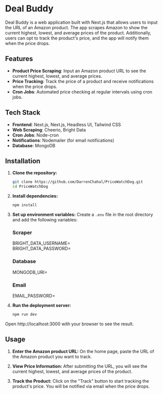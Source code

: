 <!-- This is a [Next.js](https://nextjs.org/) project bootstrapped with [`create-next-app`](https://github.com/vercel/next.js/tree/canary/packages/create-next-app).

## Getting Started

First, run the development server:

```bash
npm run dev
# or
yarn dev
# or
pnpm dev
# or
bun dev
```

Open [http://localhost:3000](http://localhost:3000) with your browser to see the result.

You can start editing the page by modifying `app/page.tsx`. The page auto-updates as you edit the file.

This project uses [`next/font`](https://nextjs.org/docs/basic-features/font-optimization) to automatically optimize and load Inter, a custom Google Font.

## Learn More

To learn more about Next.js, take a look at the following resources:

- [Next.js Documentation](https://nextjs.org/docs) - learn about Next.js features and API.
- [Learn Next.js](https://nextjs.org/learn) - an interactive Next.js tutorial.

You can check out [the Next.js GitHub repository](https://github.com/vercel/next.js/) - your feedback and contributions are welcome!

## Deploy on Vercel

The easiest way to deploy your Next.js app is to use the [Vercel Platform](https://vercel.com/new?utm_medium=default-template&filter=next.js&utm_source=create-next-app&utm_campaign=create-next-app-readme) from the creators of Next.js.

Check out our [Next.js deployment documentation](https://nextjs.org/docs/deployment) for more details. -->




# Deal Buddy

Deal Buddy is a web application built with Next.js that allows users to input the URL of an Amazon product. The app scrapes Amazon to show the current highest, lowest, and average prices of the product. Additionally, users can opt to track the product's price, and the app will notify them when the price drops.

## Features

- **Product Price Scraping**: Input an Amazon product URL to see the current highest, lowest, and average prices.
- **Price Tracking**: Track the price of a product and receive notifications when the price drops.
- **Cron Jobs**: Automated price checking at regular intervals using cron jobs.

## Tech Stack

- **Frontend**: Next.js, Next.js, Headless UI, Tailwind CSS
- **Web Scraping**: Cheerio, Bright Data
- **Cron Jobs**: Node-cron
- **Notifications**: Nodemailer (for email notifications)
- **Database**: MongoDB

## Installation

1. **Clone the repository:**
   ```sh
   git clone https://github.com/DarrenChahal/PriceWatchDog.git
   cd PriceWatchDog
2. **Install dependencies:**
    ```sh
    npm install
3. **Set up environment variables:**
    Create a `.env` file in the root directory and add the following variables:

    ### Scraper
    BRIGHT_DATA_USERNAME= \
    BRIGHT_DATA_PASSWORD=

    ### Database
    MONGODB_URI=

    ### Email
    EMAIL_PASSWORD=

4. **Run the deployment server:**
    ```sh
    npm run dev
Open http://localhost:3000 with your browser to see the result.

## Usage

1. **Enter the Amazon product URL:**
   On the home page, paste the URL of the Amazon product you want to track.

2. **View Price Information:**
   After submitting the URL, you will see the current highest, lowest, and average prices of the product.

3. **Track the Product:**
   Click on the "Track" button to start tracking the product's price. You will be notified via email when the price drops.


